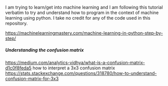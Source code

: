 I am trying to learn/get into machine learning and I am following
this tutorial verbatim to try and understand how to program in the
context of machine learning using python. I take no credit for
any of the code used in this repository.

https://machinelearningmastery.com/machine-learning-in-python-step-by-step/

##### Understanding the confusion matrix
https://medium.com/analytics-vidhya/what-is-a-confusion-matrix-d1c0f8feda5
how to interpret a 3x3 confusion matrix
https://stats.stackexchange.com/questions/318780/how-to-understand-confusion-matrix-for-3x3


